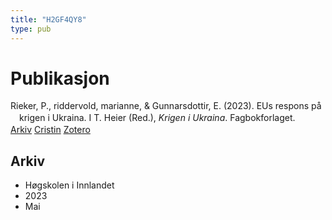 ```yaml
---
title: "H2GF4QY8"
type: pub
---
```

<h1>Publikasjon</h1>
<article id="csl-bib-container-H2GF4QY8" class="csl-bib-container">
  <div class="csl-bib-body" style="line-height: 1.35; padding-left: 1em; text-indent:-1em;">
  <div class="csl-entry">Rieker, P., riddervold,  marianne, &amp; Gunnarsdottir, E. (2023). EUs respons p&#xE5; krigen i Ukraina. I T. Heier (Red.), <i>Krigen i Ukraina</i>. Fagbokforlaget.</div>
</div>
  <div class="csl-bib-buttons">
    <a href="#taxonomy-article-H2GF4QY8" class="csl-bib-button">Arkiv</a>
    <a href alt="Cristin URL" class="csl-bib-button">Cristin</a>
    <a href alt="Zotero URL" class="csl-bib-button">Zotero</a>
  </div>
  <div id="csl-bib-meta-container-H2GF4QY8"></div>
</article>
<div id="csl-bib-meta-H2GF4QY8" class="csl-bib-meta">
  <article id="taxonomy-article-H2GF4QY8" class="taxonomy-article">
    <h1>Arkiv</h1>
    <ul>
      <li>Høgskolen i Innlandet</li>
      <li>2023</li>
      <li>Mai</li>
    </ul>
  </article>
</div>
